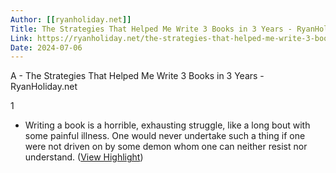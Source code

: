 ```yaml
---
Author: [[ryanholiday.net]]
Title: The Strategies That Helped Me Write 3 Books in 3 Years - RyanHoliday.net
Link: https://ryanholiday.net/the-strategies-that-helped-me-write-3-books-in-3-years/
Date: 2024-07-06
---
```

A - The Strategies That Helped Me Write 3 Books in 3 Years - RyanHoliday.net

1
- Writing a book is a horrible, exhausting struggle, like a long bout with some painful illness. One would never undertake such a thing if one were not driven on by some demon whom one can neither resist nor understand. ([View Highlight](https://instapaper.com/read/1539784173/20775722))
